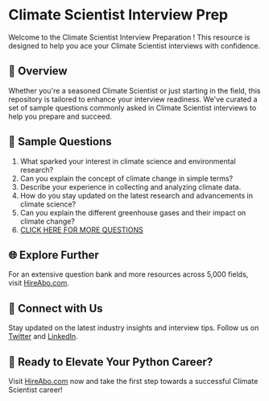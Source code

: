 # Climate Scientist Interview Prep

Welcome to the Climate Scientist Interview Preparation ! This resource is designed to help you ace your Climate Scientist interviews with confidence.

## 🚀 Overview

Whether you're a seasoned Climate Scientist or just starting in the field, this repository is tailored to enhance your interview readiness. We've curated a set of sample questions commonly asked in Climate Scientist interviews to help you prepare and succeed.

## 📝 Sample Questions

1. What sparked your interest in climate science and environmental research?
2. Can you explain the concept of climate change in simple terms?
3. Describe your experience in collecting and analyzing climate data.
4. How do you stay updated on the latest research and advancements in climate science?
5. Can you explain the different greenhouse gases and their impact on climate change?
6. [CLICK HERE FOR MORE QUESTIONS](https://hireabo.com/job/10_1_4/Climate%20Scientist)

## 🌐 Explore Further

For an extensive question bank and more resources across 5,000 fields, visit [HireAbo.com](https://www.hireabo.com).

## 📱 Connect with Us

Stay updated on the latest industry insights and interview tips. Follow us on [Twitter](https://twitter.com/hireabo) and [LinkedIn](https://www.linkedin.com/in/hire-abo-3609972a8/).

## 🚀 Ready to Elevate Your Python Career?

Visit [HireAbo.com](https://www.hireabo.com) now and take the first step towards a successful Climate Scientist career!